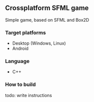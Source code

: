 ## Crossplatform SFML game

Simple game, based on SFML and Box2D

### Target platforms
* Desktop (Windows, Linux)
* Android

### Language
* C++

### How to build

todo: write instructions
